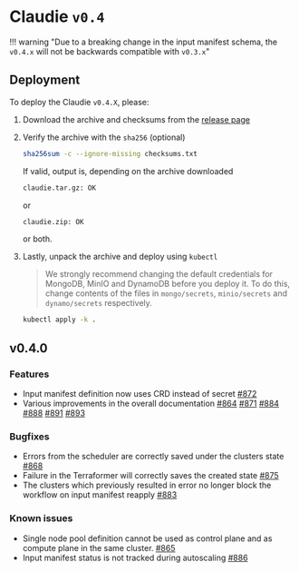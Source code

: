 # Claudie `v0.4`

!!! warning "Due to a breaking change in the input manifest schema, the `v0.4.x` will not be backwards compatible with `v0.3.x`"

## Deployment

To deploy the Claudie `v0.4.X`, please:

1. Download the archive and checksums from the [release page](https://github.com/berops/claudie/releases)

2. Verify the archive with the `sha256` (optional)

    ```sh
    sha256sum -c --ignore-missing checksums.txt
    ```

    If valid, output is, depending on the archive downloaded

    ```sh
    claudie.tar.gz: OK
    ```

    or

    ```sh
    claudie.zip: OK
    ```

    or both.

3. Lastly, unpack the archive and deploy using `kubectl`

    > We strongly recommend changing the default credentials for MongoDB, MinIO and DynamoDB before you deploy it. To do this, change contents of the files in `mongo/secrets`, `minio/secrets` and `dynamo/secrets` respectively.

    ```sh
    kubectl apply -k .
    ```

## v0.4.0

### Features

- Input manifest definition now uses CRD instead of secret [#872](https://github.com/berops/claudie/pull/872)
- Various improvements in the overall documentation [#864](https://github.com/berops/claudie/pull/864) [#871](https://github.com/berops/claudie/pull/871) [#884](https://github.com/berops/claudie/pull/884) [#888](https://github.com/berops/claudie/pull/888)  [#891](https://github.com/berops/claudie/pull/891) [#893](https://github.com/berops/claudie/pull/893)

### Bugfixes

- Errors from the scheduler are correctly saved under the clusters state [#868](https://github.com/berops/claudie/pull/868)
- Failure in the Terraformer will correctly saves the created state [#875](https://github.com/berops/claudie/pull/875)
- The clusters which previously resulted in error no longer block the workflow on input manifest reapply [#883](https://github.com/berops/claudie/pull/883)

### Known issues

- Single node pool definition cannot be used as control plane and as compute plane in the same cluster. [#865](https://github.com/berops/claudie/issues/865)
- Input manifest status is not tracked during autoscaling [#886](https://github.com/berops/claudie/issues/886)
